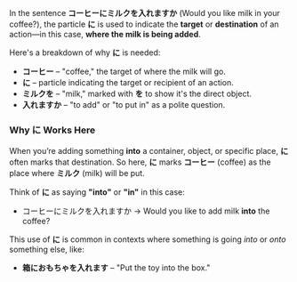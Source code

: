 In the sentence **コーヒーにミルクを入れますか** (Would you like milk in your coffee?), the particle **に** is used to indicate the **target** or **destination** of an action—in this case, **where the milk is being added**.

Here's a breakdown of why **に** is needed:

- **コーヒー** – "coffee," the target of where the milk will go.
- **に** – particle indicating the target or recipient of an action.
- **ミルクを** – "milk," marked with **を** to show it's the direct object.
- **入れますか** – "to add" or "to put in" as a polite question.

### Why **に** Works Here
When you’re adding something **into** a container, object, or specific place, **に** often marks that destination. So here, **に** marks **コーヒー** (coffee) as the place where **ミルク** (milk) will be put.

Think of **に** as saying **"into"** or **"in"** in this case:
- コーヒーにミルクを入れますか → Would you like to add milk **into** the coffee?

This use of **に** is common in contexts where something is going *into* or *onto* something else, like:
- **箱におもちゃを入れます** – "Put the toy into the box."
